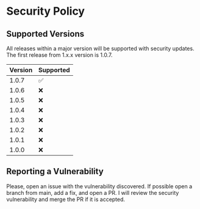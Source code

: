 # Security Policy

## Supported Versions

All releases within a major version will be supported with security updates. The first release from 1.x.x version is 1.0.7.

| Version | Supported          |
| ------- | ------------------ |
| 1.0.7   | :white_check_mark: |
| 1.0.6   | :x:                |
| 1.0.5   | :x:                |
| 1.0.4   | :x:                |
| 1.0.3   | :x:                |
| 1.0.2   | :x:                |
| 1.0.1   | :x:                |
| 1.0.0   | :x:                |

## Reporting a Vulnerability

Please, open an issue with the vulnerability discovered. If possible open a branch from main, 
add a fix, and open a PR. I will review the security vulnerability and merge the PR if it is accepted.

